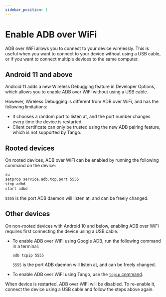```yaml
---
sidebar_position: 1
---
```


# Enable ADB over WiFi

ADB over WiFi allows you to connect to your device wirelessly. This is useful when you want to connect to your device without using a USB cable, or if you want to connect multiple devices to the same computer.

## Android 11 and above

Android 11 adds a new Wireless Debugging feature in Developer Options, which allows you to enable ADB over WiFi without using a USB cable.

However, Wireless Debugging is different from ADB over WiFi, and has the following limitations:

* It chooses a random port to listen at, and the port number changes every time the device is restarted.
* Client certificate can only be trusted using the new ADB pairing feature, which is not supported by Tango.

## Rooted devices

On rooted devices, ADB over WiFi can be enabled by running the following command on the device:

```sh
su
setprop service.adb.tcp.port 5555
stop adbd
start adbd
```

`5555` is the port ADB daemon will listen at, and can be freely changed.

## Other devices

On non-rooted devices with Android 10 and below, enabling ADB over WiFi requires first connecting the device using a USB cable.

- To enable ADB over WiFi using Google ADB, run the following command in a terminal:

  ```sh
  adb tcpip 5555
  ```

  `5555` is the port ADB daemon will listen at, and can be freely changed.

- To enable ADB over WiFI using Tango, use the [`tcpip` command](../../../api/tcpip.md).

When device is restarted, ADB over WiFi will be disabled. To re-enable it, connect the device using a USB cable and follow the steps above again.
